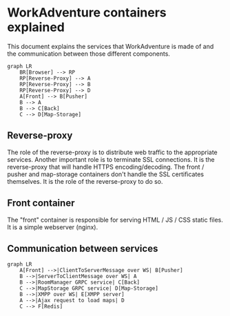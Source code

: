 # WorkAdventure containers explained

This document explains the services that WorkAdventure is made of and the communication 
between those different components.

```mermaid
graph LR
    BR[Browser] --> RP
    RP[Reverse-Proxy] --> A
    RP[Reverse-Proxy] --> B
    RP[Reverse-Proxy] --> D
    A[Front] --> B[Pusher]
    B --> A
    B --> C[Back]
    C --> D[Map-Storage]
```

## Reverse-proxy

The role of the reverse-proxy is to distribute web traffic to the appropriate services. Another important role
is to terminate SSL connections. It is the reverse-proxy that will handle HTTPS encoding/decoding.
The front / pusher and map-storage containers don't handle the SSL certificates themselves. It is the role of the
reverse-proxy to do so.


## Front container

The "front" container is responsible for serving HTML / JS / CSS static files.
It is a simple webserver (nginx).




## Communication between services

```mermaid
graph LR
    A[Front] -->|ClientToServerMessage over WS| B[Pusher]
    B -->|ServerToClientMessage over WS| A
    B -->|RoomManager GRPC service| C[Back]
    C -->|MapStorage GRPC service| D[Map-Storage]
    B -->|XMPP over WS| E[XMPP server]
    A -->|Ajax request to load maps| D
    C --> F[Redis]
```
